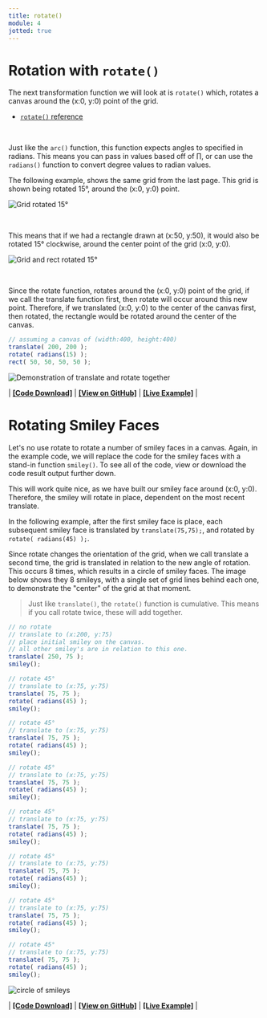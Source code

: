 ```yaml
---
title: rotate()
module: 4
jotted: true
---
```


# Rotation with `rotate()`

The next transformation function we will look at is `rotate()` which, rotates a canvas around the (x:0, y:0) point of the grid.

- [`rotate()` reference](https://p5js.org/reference/#/p5/rotate)

<br />


Just like the `arc()` function, this function expects angles to specified in radians. This means you can pass in values based off of ∏, or can use the `radians()` function to convert degree values to radian values.

The following example, shows the same grid from the last page. This grid is shown being rotated 15°, around the (x:0, y:0) point.

![Grid rotated 15°](../imgs/grid-rotate-1.png "Image showing the grid rotated by 15° around the center point of (x:0, y:0)")

<br />



This means that if we had a rectangle drawn at (x:50, y:50), it would also be rotated 15° clockwise, around the center point of the grid (x:0, y:0).

![Grid and rect rotated 15°](../imgs/rotate-square.png "Image showing the grid and a rect rotated by 15° around the center point of (x:0, y:0)")

<br />


Since the rotate function, rotates around the (x:0, y:0) point of the grid, if we call the translate function first, then rotate will occur around this new point. Therefore, if we translated (x:0, y:0) to the center of the canvas first, then rotated, the rectangle would be rotated around the center of the canvas.

```js
// assuming a canvas of (width:400, height:400)
translate( 200, 200 );
rotate( radians(15) );
rect( 50, 50, 50, 50 );
```

![Demonstration of translate and rotate together](../imgs/translate-rotate.png "Demonstration showing how translate() and rotate() work together.")

<div class="displayed_jotted_example">
    <div id="jotted-demo-2" class=""></div>
</div>
<script>
    new Jotted(document.querySelector("#jotted-demo-2"), {
    files: [
        {
            type: "js",
            url:"https://raw.githubusercontent.com/Montana-Media-Arts/120_CreativeCoding/master/lecture_code/04/11_rotate_01/sketch.js"
        },
        {
            type: "html",
            url:"../../../p5_resources/index.html"
    }],
    // plugins: [ "codemirror", "console" ]
    plugins: [ "codemirror" ]
});
</script>

| [**[Code Download]**](https://github.com/Montana-Media-Arts/120_CreativeCoding/raw/master/lecture_code/04/11_rotate_01/11_rotate_01.zip) | [**[View on GitHub]**](https://github.com/Montana-Media-Arts/120_CreativeCoding/raw/master/lecture_code/04/11_rotate_01/) | [**[Live Example]**](https://montana-media-arts.github.io/120_CreativeCoding/lecture_code/04/11_rotate_01/) |



# Rotating Smiley Faces

Let's no use rotate to rotate a number of smiley faces in a canvas. Again, in the example code, we will replace the code for the smiley faces with a stand-in function `smiley()`. To see all of the code, view or download the code result output further down.

This will work quite nice, as we have built our smiley face around (x:0, y:0). Therefore, the smiley will rotate in place, dependent on the most recent translate.

In the following example, after the first smiley face is place, each subsequent smiley face is translated by `translate(75,75);`, and rotated by `rotate( radians(45) );`.

Since rotate changes the orientation of the grid, when we call translate a second time, the grid is translated in relation to the new angle of rotation. This occurs 8 times, which results in a circle of smiley faces. The image below shows they 8 smileys, with a single set of grid lines behind each one, to demonstrate the "center" of the grid at that moment.

> Just like `translate()`, the `rotate()` function is cumulative. This means if you call rotate twice, these will add together.


```js
// no rotate
// translate to (x:200, y:75)
// place initial smiley on the canvas.
// all other smiley's are in relation to this one.
translate( 250, 75 );
smiley();

// rotate 45°
// translate to (x:75, y:75)
translate( 75, 75 );
rotate( radians(45) );
smiley();

// rotate 45°
// translate to (x:75, y:75)
translate( 75, 75 );
rotate( radians(45) );
smiley();

// rotate 45°
// translate to (x:75, y:75)
translate( 75, 75 );
rotate( radians(45) );
smiley();

// rotate 45°
// translate to (x:75, y:75)
translate( 75, 75 );
rotate( radians(45) );
smiley();

// rotate 45°
// translate to (x:75, y:75)
translate( 75, 75 );
rotate( radians(45) );
smiley();

// rotate 45°
// translate to (x:75, y:75)
translate( 75, 75 );
rotate( radians(45) );
smiley();

// rotate 45°
// translate to (x:75, y:75)
translate( 75, 75 );
rotate( radians(45) );
smiley();
```

![circle of smileys](../imgs/smileys-on-a-grid.png "Demonstrating the compounding effects of translate and rotate functions through the placement of smiley faces.")

<div class="displayed_jotted_example">
    <div id="jotted-demo-1" class=""></div>
</div>
<script>
    new Jotted(document.querySelector("#jotted-demo-1"), {
    files: [
        {
            type: "js",
            url:"https://raw.githubusercontent.com/Montana-Media-Arts/120_CreativeCoding/master/lecture_code/04/12_rotateSmiley_01/sketch.js"
        },
        {
            type: "html",
            url:"../../../p5_resources/index.html"
    }],
    // plugins: [ "codemirror", "console" ]
    plugins: [ "codemirror" ]
});
</script>

| [**[Code Download]**](https://github.com/Montana-Media-Arts/120_CreativeCoding/raw/master/lecture_code/04/12_rotateSmiley_01/12_rotateSmiley_01.zip) | [**[View on GitHub]**](https://github.com/Montana-Media-Arts/120_CreativeCoding/raw/master/lecture_code/04/12_rotateSmiley_01/) | [**[Live Example]**](https://montana-media-arts.github.io/120_CreativeCoding/lecture_code/04/12_rotateSmiley_01/) |
